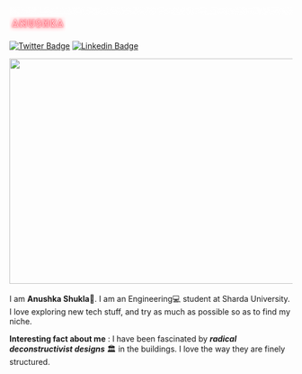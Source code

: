 ![Hello](Hello.gif)
<img src= "https://github.com/Anushka-shukla/Anushka-shukla/blob/master/Anushka.png" width=100>


[![Twitter Badge](http://img.shields.io/badge/-@anushka-1ca0f1?style=social&logo=twitter&logoColor=blue&link=https://twitter.com/anushka4120)](https://twitter.com/anushka4120) [![Linkedin Badge](https://img.shields.io/badge/-Anushka-blue?style=social&logo=Linkedin&logoColor=blue&link=https://www.linkedin.com/in/anushka-shukla-055b3a169/)](https://www.linkedin.com/in/anushka-shukla-055b3a169/)

<p align="center">
  <img width="1005" height="400" src="https://github.com/Anushka-shukla/AnushkaShukla/blob/master/new%20.png">
</p>


I am **Anushka Shukla**🦄. I am an Engineering:computer: student at Sharda University. I love exploring new tech stuff, and try as much as possible so as to find my niche.

**Interesting fact about me** : I have been fascinated by ***radical deconstructivist designs*** :classical_building: in the buildings. I love the way they are finely structured.
